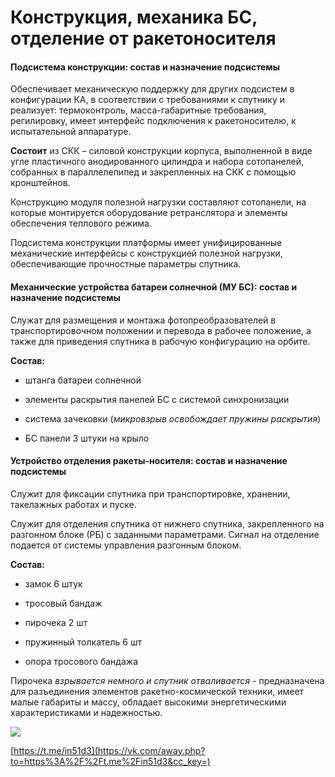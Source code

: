 # Конструкция, механика БС, отделение от ракетоносителя

#### Подсистема конструкции: состав и назначение подсистемы <a id="&#x41F;&#x43E;&#x434;&#x441;&#x438;&#x441;&#x442;&#x435;&#x43C;&#x430;-&#x43A;&#x43E;&#x43D;&#x441;&#x442;&#x440;&#x443;&#x43A;&#x446;&#x438;&#x438;:-&#x441;&#x43E;&#x441;&#x442;&#x430;&#x432;-&#x438;-&#x43D;&#x430;&#x437;&#x43D;&#x430;&#x447;&#x435;&#x43D;&#x438;&#x435;-&#x43F;&#x43E;&#x434;&#x441;&#x438;&#x441;&#x442;&#x435;&#x43C;&#x44B;"></a>

Обеспечивает механическую поддержку для других подсистем в конфигурации КА, в соответствии с требованиями к спутнику и реализует: термоконтроль, масса-габаритные требования, регилировку, имеет интерфейс подключения к ракетоносителю, к испытательной аппаратуре.

**Состоит** из СКК – силовой конструкции корпуса, выполненной в виде угле пластичного анодированного цилиндра и набора сотопанелей, собранных в параллелепипед и закрепленных на СКК с помощью кронштейнов.

Конструкцию модуля полезной нагрузки составляют сотопанели, на которые монтируется оборудование ретранслятора и элементы обеспечения теплового режима.

Подсистема конструкции платформы имеет унифицированные механические интерфейсы с конструкцией полезной нагрузки, обеспечивающие прочностные параметры спутника.

#### Механические устройства батареи солнечной \(МУ БС\): состав и назначение подсистемы <a id="&#x41C;&#x435;&#x445;&#x430;&#x43D;&#x438;&#x447;&#x435;&#x441;&#x43A;&#x438;&#x435;-&#x443;&#x441;&#x442;&#x440;&#x43E;&#x439;&#x441;&#x442;&#x432;&#x430;-&#x431;&#x430;&#x442;&#x430;&#x440;&#x435;&#x438;-&#x441;&#x43E;&#x43B;&#x43D;&#x435;&#x447;&#x43D;&#x43E;&#x439;-(&#x41C;&#x423;-&#x411;&#x421;):-&#x441;&#x43E;&#x441;&#x442;&#x430;&#x432;-&#x438;-&#x43D;&#x430;&#x437;&#x43D;&#x430;&#x447;&#x435;&#x43D;&#x438;&#x435;-&#x43F;&#x43E;&#x434;&#x441;&#x438;&#x441;&#x442;&#x435;&#x43C;&#x44B;"></a>

Служат для размещения и монтажа фотопреобразователей в транспортировочном положении и перевода в рабочее положение, а также для приведения спутника в рабочую конфигурацию на орбите.

**Состав:**

- штанга батареи солнечной

- элементы раскрытия панелей БС с системой синхронизации

- система зачековки \(_микровзрыв освобождает пружины раскрытия_\)

- БС панели 3 штуки на крыло

#### Устройство отделения ракеты-носителя: состав и назначение подсистемы <a id="&#x423;&#x441;&#x442;&#x440;&#x43E;&#x439;&#x441;&#x442;&#x432;&#x43E;-&#x43E;&#x442;&#x434;&#x435;&#x43B;&#x435;&#x43D;&#x438;&#x44F;-&#x440;&#x430;&#x43A;&#x435;&#x442;&#x44B;-&#x43D;&#x43E;&#x441;&#x438;&#x442;&#x435;&#x43B;&#x44F;:-&#x441;&#x43E;&#x441;&#x442;&#x430;&#x432;-&#x438;-&#x43D;&#x430;&#x437;&#x43D;&#x430;&#x447;&#x435;&#x43D;&#x438;&#x435;-&#x43F;&#x43E;&#x434;&#x441;&#x438;&#x441;&#x442;&#x435;&#x43C;&#x44B;"></a>

Служит для фиксации спутника при транспортировке, хранении, такелажных работах и пуске.

Служит для отделения спутника от нижнего спутника, закрепленного на разгонном блоке \(РБ\) с заданными параметрами. Сигнал на отделение подается от системы управления разгонным блоком.

**Состав:**

- замок 6 штук

- тросовый бандаж

- пирочека 2 шт

- пружинный толкатель 6 шт

- опора тросового бандажа

Пирочека _взрывается немного и спутник отваливается_ - предназначена для разъединения элементов ракетно-космической техники, имеет малые габариты и массу, обладает высокими энергетическими характеристиками и надежностью.

![](https://telegra.ph/file/d574033d5bc96a68520e2.png)

[https://t.me/in51d3](https://vk.com/away.php?to=https%3A%2F%2Ft.me%2Fin51d3&cc_key=)

